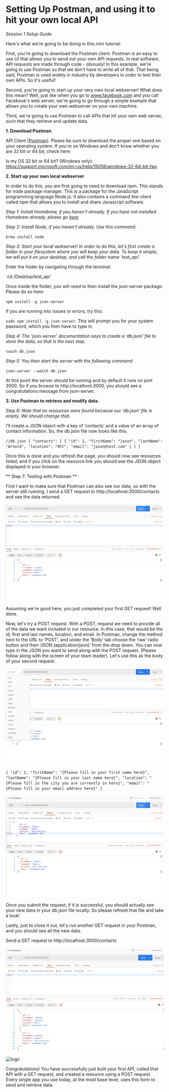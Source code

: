 # Setting Up Postman, and using it to hit your own local API
*Session 1 Setup Guide*

Here's what we're going to be doing in this mini tutorial:

First, you're going to download the Postman client. Postman is an easy to use UI that allows you to send out your own API requests. In real software, API requests are made through code - obiously! In this example, we're going to use Postman so that we don't have to write all of that. That being said, Postman is used widely in industry  by developers in order to test their own APIs. So it's useful!

Second, you're going to start up your very own local webserver! What does this mean? Well, just like when you go to www.facebook.com and you call Facebook's web server, we're going to go through a simple example that allows you to create your own webserver on your own machine.

Third, we're going to use Postman to call APIs that hit your own web server, such that they retrieve and update data.


**1. Download Postman**

API Client ([Postman](https://www.postman.com/)). Please be sure to download the proper one based on your operating system. If you're on Windows and don't know whether you are 32 bit or 64 bit, check here:

Is my OS 32 bit or 64 bit? (Windows only): https://support.microsoft.com/en-us/help/15056/windows-32-64-bit-faq

**2. Start up your own local webserver**

In order to do this, you are first going to need to download npm. This stands for node package manager. This is a package for the JavaScript programming language Node.js. It also contains a command line client called npm that allows you to install and share Javascript software.

*Step 1: Install Homebrew, if you haven't already. If you have not installed Homebrew already, please go [here](/session1/setup_terminal.md)*

*Step 2: Install Node, if you haven't already. Use this command:*

`brew install node`

*Step 3: Start your local webserver! In order to do this, let's first create a folder in your filesystem where you will keep your data. To keep it simple, we will put it on your desktop, and call the folder name 'test_api'.*

Enter the folder by navigating through the terminal:

`cd /Desktop/test_api'

Once inside the folder, you will need to then install the json-server package. Please do so here:

`npm install -g json-server`

If you are running into issues or errors, try this:

`sudo npm install -g json-server`. This will prompt you for your system password, which you then have to type in.

*Step 4: The ‘json-server’ documentation says to create a ‘db.json’ file to store the data, so that is the next step.*

`touch db.json`

*Step 5: You then start the server with the following command*

`json-server --watch db.json`

At this point the server should be running and by default it runs on port 3000. So if you browse to http://localhost:3000, you should see a congratulations message from json-server.

**3. Use Postman to retrieve and modify data.**

*Step 6: Note that no resources were found because our ‘db.json’ file is empty. We should change that.*

I’ll create a JSON object with a key of ‘contacts’ and a value of an array of contact information. So, the db.json file now looks like this.


`//db.json
{
  "contacts": [
    {
      "id": 1,
      "firstName": "Jason",
      "lastName": "Arnold",
      "location": "NYC",
      "email": "jason@test.com"
    }
  ]
}`

Once this is done and you refresh the page, you should now see resources listed, and if you click on the resource link you should see the JSON object displayed in your browser.


** Step 7: Testing with Postman **

First I want to make sure that Postman can also see our data, so with the server still running, I send a GET request to http://localhost:3000/contacts and see the data returned.

![postlogo](../assets/Postman1.png)


Assuming we're good here, you just completed your first GET request! Well done. 

Now, let's try a POST request. With a POST, request we need to provide all of the data we want included in our resource. In this case, that would be the id, first and last names, location, and email. In Postman, change the method next to the URL to ‘POST’, and under the ‘Body’ tab choose the ‘raw’ radio button and then ‘JSON (application/json)’ from the drop down. You can now type in the JSON you want to send along with the POST request. (Please follow along with the screen of your team leader). Let's use this as the body of your second request:

![Postman2](assets/Postman2.png)

`{
  "id": 2,
  "firstName": "{Please fill in your first name here}",
  "lastName": "{Please fill in your last name here}",
  "location": "{Please fill in the city you are currently in here}",
  "email": "{Please fill in your email address here}"
}`

![Postman3](assets/Postman3.png)


Once you submit the request, if it is successful, you should actually see your new data in your db.json file locally. So please refresh that file and take a look!

Lastly, just to close it out, let's run another GET request in your Postman, and you should see all the new data.


Send a GET request to http://localhost:3000/contacts

![Postman4](assets/Postman4.png)

![logo](assets/DPIcon.png)



Congratulations! You have successfully just built your first API, called that API with a GET request, and created a resource using a POST request. Every single app you use today, at the most base level, uses this form to send and retrieve data.






